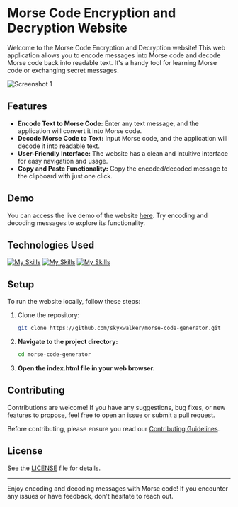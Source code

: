 # Morse Code Encryption and Decryption Website

Welcome to the Morse Code Encryption and Decryption website! This web application allows you to encode messages into Morse code and decode Morse code back into readable text. It's a handy tool for learning Morse code or exchanging secret messages.

![Screenshot 1](screenshots/Screenshot222.png)

## Features

- **Encode Text to Morse Code:** Enter any text message, and the application will convert it into Morse code.
- **Decode Morse Code to Text:** Input Morse code, and the application will decode it into readable text.
- **User-Friendly Interface:** The website has a clean and intuitive interface for easy navigation and usage.
- **Copy and Paste Functionality:** Copy the encoded/decoded message to the clipboard with just one click.

## Demo

You can access the live demo of the website [here](https://skyxwalker.github.io/morse-code-generator/). Try encoding and decoding messages to explore its functionality.

## Technologies Used

[![My Skills](https://skillicons.dev/icons?i=html&perline=4)]()
[![My Skills](https://skillicons.dev/icons?i=css&perline=4)]()
[![My Skills](https://skillicons.dev/icons?i=js&perline=4)]()


## Setup

To run the website locally, follow these steps:

1. Clone the repository:

    ```bash              
    git clone https://github.com/skyxwalker/morse-code-generator.git
    ```

2. **Navigate to the project directory:**

    ```bash
    cd morse-code-generator
    ```

3. **Open the index.html file in your web browser.**

## Contributing

Contributions are welcome! If you have any suggestions, bug fixes, or new features to propose, feel free to open an issue or submit a pull request.

Before contributing, please ensure you read our [Contributing Guidelines](CONTRIBUTING.md).

## License

See the [LICENSE](LICENSE) file for details.

---

Enjoy encoding and decoding messages with Morse code! If you encounter any issues or have feedback, don't hesitate to reach out.
